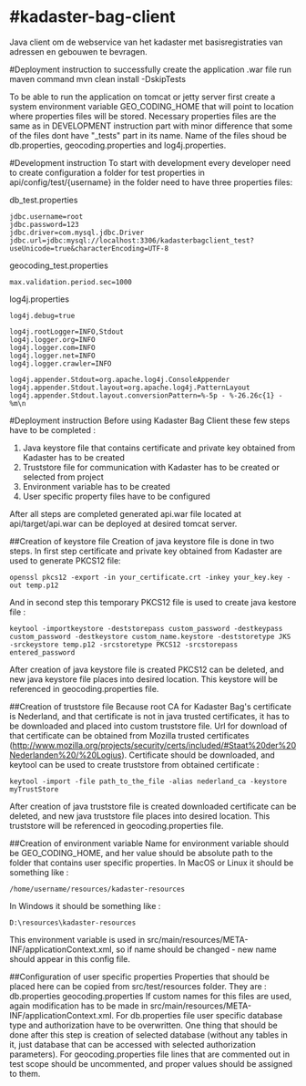 #kadaster-bag-client
===================

Java client om de webservice van het kadaster met basisregistraties van adressen en gebouwen te bevragen.

#Deployment instruction
to successfully create the application .war file run maven command
mvn clean install -DskipTests

To be able to run the application on tomcat or jetty server first create a system environment variable GEO_CODING_HOME that will point to location where properties files will be stored.
Necessary properties files are the same as in DEVELOPMENT instruction part with minor difference that some of the files dont have "_tests" part in its name. Name of the files shoud be db.properties, geocoding.properties and log4j.properties.

#Development instruction
To start with development every developer need to create configuration a folder for test properties in api/config/test/{username} 
in the folder need to have three properties files:

db_test.properties

	jdbc.username=root
	jdbc.password=123
	jdbc.driver=com.mysql.jdbc.Driver
	jdbc.url=jdbc:mysql://localhost:3306/kadasterbagclient_test?useUnicode=true&characterEncoding=UTF-8

geocoding_test.properties

	max.validation.period.sec=1000

log4j.properties

	log4j.debug=true

	log4j.rootLogger=INFO,Stdout
	log4j.logger.org=INFO
	log4j.logger.com=INFO
	log4j.logger.net=INFO
	log4j.logger.crawler=INFO

	log4j.appender.Stdout=org.apache.log4j.ConsoleAppender
	log4j.appender.Stdout.layout=org.apache.log4j.PatternLayout
	log4j.appender.Stdout.layout.conversionPattern=%-5p - %-26.26c{1} - %m\n

#Deployment instruction
Before using Kadaster Bag Client these few steps have to be completed :

1.  Java keystore file that contains certificate and private key obtained from Kadaster has to be created
2.  Truststore file for communication with Kadaster has to be created or selected from project
3.  Environment variable has to be created
4.  User specific property files have to be configured

After all steps are completed generated api.war file located at api/target/api.war can be deployed at desired tomcat server.

##Creation of keystore file
Creation of java keystore file is done in two steps.
In first step certificate and private key obtained from Kadaster are used to generate PKCS12 file:

    openssl pkcs12 -export -in your_certificate.crt -inkey your_key.key -out temp.p12
    
And in second step this temporary PKCS12 file is used to create java kestore file :

    keytool -importkeystore -deststorepass custom_password -destkeypass custom_password -destkeystore custom_name.keystore -deststoretype JKS -srckeystore temp.p12 -srcstoretype PKCS12 -srcstorepass entered_password
    
After creation of java keystore file is created PKCS12 can be deleted, and new java keystore file places into desired location. This keystore will be referenced in geocoding.properties file.

##Creation of truststore file
Because root CA for Kadaster Bag's certificate is Nederland, and that certificate is not in java trusted certificates, it has to be downloaded and placed into custom truststore file.
Url for download of that certificate can be obtained from Mozilla trusted certificates (http://www.mozilla.org/projects/security/certs/included/#Staat%20der%20Nederlanden%20/%20Logius).
Certificate should be downloaded, and keytool can be used to create truststore from obtained certificate :

    keytool -import -file path_to_the_file -alias nederland_ca -keystore myTrustStore
    
After creation of java truststore file is created downloaded certificate can be deleted, and new java truststore file places into desired location. This truststore will be referenced in geocoding.properties file.

##Creation of environment variable
Name for environment variable should be GEO_CODING_HOME, and her value should be absolute path to the folder that contains user specific properties.
In MacOS or Linux it should be something like :

    /home/username/resources/kadaster-resources
    
In Windows it should be something like :

    D:\resources\kadaster-resources
    
This environment variable is used in src/main/resources/META-INF/applicationContext.xml, so if name should be changed - new name should appear in this config file.

##Configuration of user specific properties
Properties that should be placed here can be copied from src/test/resources folder. They are :
db.properties
geocoding.properties
If custom names for this files are used, again modification has to be made in src/main/resources/META-INF/applicationContext.xml.
For db.properties file user specific database type and authorization have to be overwritten.
One thing that should be done after this step is creation of selected database (without any tables in it, just database that can be accessed with selected authorization parameters).
For geocoding.properties file lines that are commented out in test scope should be uncommented, and proper values should be assigned to them.
